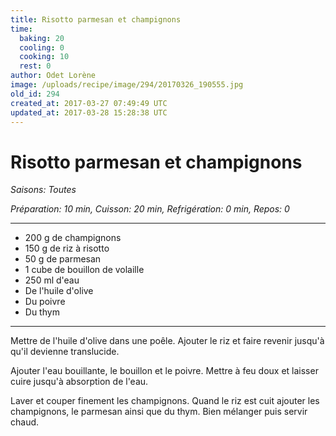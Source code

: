 ```yaml
---
title: Risotto parmesan et champignons
time:
  baking: 20
  cooling: 0
  cooking: 10
  rest: 0
author: Odet Lorène
image: /uploads/recipe/image/294/20170326_190555.jpg
old_id: 294
created_at: 2017-03-27 07:49:49 UTC
updated_at: 2017-03-28 15:28:38 UTC
---
```


# Risotto parmesan et champignons

_Saisons: Toutes_

_Préparation: 10 min, Cuisson: 20 min, Refrigération: 0 min, Repos: 0_

---

- 200 g de champignons
- 150 g de riz à risotto
- 50 g de parmesan
- 1 cube de bouillon de volaille
- 250 ml d'eau
- De l'huile d'olive
- Du poivre
- Du thym

---

Mettre de l'huile d'olive dans une poêle. Ajouter le riz et faire revenir jusqu'à qu'il devienne translucide.

Ajouter l'eau bouillante, le bouillon et le poivre. Mettre à feu doux et laisser cuire jusqu'à absorption de l'eau.

Laver et couper finement les champignons. Quand le riz est cuit ajouter les champignons, le parmesan ainsi que du thym. Bien mélanger puis servir chaud.
